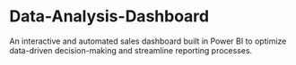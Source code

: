 # Data-Analysis-Dashboard
An interactive and automated sales dashboard built in Power BI to optimize data-driven decision-making and streamline reporting processes.
